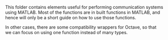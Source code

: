 This folder contains elements useful for performing communication systems using MATLAB. Most of the functions are in built functions in MATLAB, and hence will only be a short guide on how to use those functions.

In other cases, there are some compatibility wrappers for Octave, so that we can focus on using one function instead of many types.
